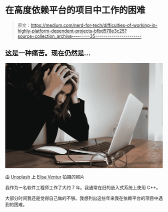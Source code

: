 # 在高度依赖平台的项目中工作的困难

> 原文：<https://medium.com/nerd-for-tech/difficulties-of-working-in-highly-platform-dependent-projects-bfbd578e3c25?source=collection_archive---------35----------------------->

## 这是一种痛苦。现在仍然是…

![](img/579ff440313d33ba4009e2fb6f8e5514.png)

由 [Unsplash](https://unsplash.com/?utm_source=unsplash&utm_medium=referral&utm_content=creditCopyText) 上 [Elisa Ventur](https://unsplash.com/@elisa_ventur?utm_source=unsplash&utm_medium=referral&utm_content=creditCopyText) 拍摄的照片

我作为一名软件工程师工作了大约 7 年。我通常在旧的嵌入式系统上使用 C++。

大部分时间我还是觉得自己做的不够。我想列出这些年来我在依赖平台的项目中遇到的困难。